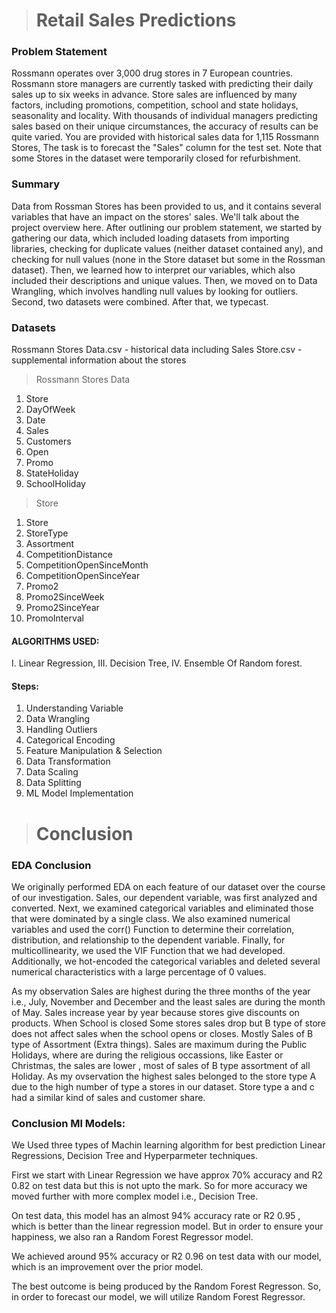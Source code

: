 > #  Retail Sales Predictions
### Problem Statement
Rossmann operates over 3,000 drug stores in 7 European countries. Rossmann store managers are currently tasked with predicting their daily sales up to six weeks in advance. Store sales are influenced by many factors, including promotions, competition, school and state holidays, seasonality and locality. With thousands of individual managers predicting sales based on their unique circumstances, the accuracy of results can be quite varied. You are provided with historical sales data for 1,115 Rossmann Stores, The task is to forecast the "Sales" column for the test set. Note that some Stores in the dataset were temporarily closed for refurbishment.
### Summary
   Data from Rossman Stores has been provided to us, and it contains several variables that have an impact on the stores' sales. We'll talk about the project overview here.
   After outlining our problem statement, we started by gathering our data, which included loading datasets from importing libraries, checking for duplicate values (neither dataset contained any), and checking 
   for null values (none in the Store dataset but some in the Rossman dataset). Then, we learned how to interpret our variables, which also included their descriptions and unique values. Then, we moved on to Data 
   Wrangling, which involves handling null values by looking for outliers. Second, two datasets were combined. After that, we typecast.


### Datasets
Rossmann Stores Data.csv - historical data including Sales
Store.csv - supplemental information about the stores

> Rossmann Stores Data
  1. Store
  2. DayOfWeek
  3. Date
  4. Sales
  5. Customers
  6. Open
  7. Promo
  8. StateHoliday
  9. SchoolHoliday

> Store
  1. Store
  2. StoreType
  3. Assortment
  4. CompetitionDistance
  5. CompetitionOpenSinceMonth
  6. CompetitionOpenSinceYear
  7. Promo2
  8. Promo2SinceWeek
  9. Promo2SinceYear
  10. PromoInterval

#### ALGORITHMS USED:
I. Linear Regression, III. Decision Tree, IV. Ensemble Of Random forest.

#### Steps:
 1. Understanding Variable
 2. Data Wrangling
 3. Handling Outliers
 4. Categorical Encoding
 5. Feature Manipulation & Selection
 6. Data Transformation
 7. Data Scaling
 8. Data Splitting
 9. ML Model Implementation

> # Conclusion
### EDA Conclusion
We originally performed EDA on each feature of our dataset over the course of our investigation. Sales, our dependent variable, was first analyzed and converted. Next, we examined categorical variables and eliminated those that were dominated by a single class. We also examined numerical variables and used the corr() Function to determine their correlation, distribution, and relationship to the dependent variable. Finally, for multicollinearity, we used the VIF Function that we had developed. Additionally, we hot-encoded the categorical variables and deleted several numerical characteristics with a large percentage of 0 values.

As my observation Sales are highest during the three months of the year i.e., July, November and December and the least sales are during the month of May.
Sales increase year by year because stores give discounts on products.
When School is closed Some stores sales drop but B type of store does not affect sales when the school opens or closes.
Mostly Sales of B type of Assortment (Extra things).
Sales are maximum during the Public Holidays, where are during the religious occassions, like Easter or Christmas, the sales are lower , most of sales of B type assortment of all Holiday.
As my ovservation the highest sales belonged to the store type A due to the high number of type a stores in our dataset. Store type a and c had a similar kind of sales and customer share.

### Conclusion Ml Models: 
We Used three types of Machin learning algorithm for best prediction Linear Regressions, Decision Tree and Hyperparmeter techniques.

First we start with Linear Regression we have approx 70% accuracy and R2 0.82 on test data but this is not upto the mark. So for more accuracy we moved further with more complex model i.e., Decision Tree.

On test data, this model has an almost 94% accuracy rate or R2 0.95 , which is better than the linear regression model. But in order to ensure your happiness, we also ran a Random Forest Regressor model.

We achieved around 95% accuracy or R2 0.96 on test data with our model, which is an improvement over the prior model.

The best outcome is being produced by the Random Forest Regresson. So, in order to forecast our model, we will utilize Random Forest Regressor.







